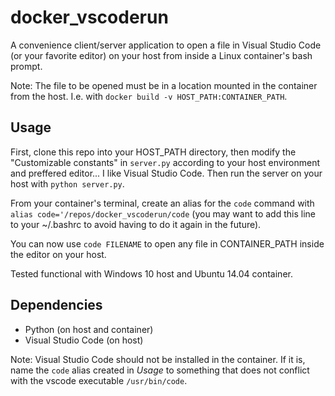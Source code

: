 # docker_vscoderun

A convenience client/server application to open a file in Visual Studio Code (or your favorite editor) on your host from inside a Linux container's bash prompt.

Note: The file to be opened must be in a location mounted in the container from the host. I.e. with `docker build -v HOST_PATH:CONTAINER_PATH`.

## Usage

First, clone this repo into your HOST_PATH directory, then 
modify the "Customizable constants" in `server.py` according to your host environment and preffered editor... I like Visual Studio Code. Then run the server on your host with `python server.py`.

From your container's terminal, create an alias for the `code` command with `alias code='/repos/docker_vscoderun/code` (you may want to add this line to your ~/.bashrc to avoid having to do it again in the future).

You can now use `code FILENAME` to open any file in CONTAINER_PATH inside the editor on your host.

Tested functional with Windows 10 host and Ubuntu 14.04 container.

## Dependencies

* Python (on host and container)
* Visual Studio Code (on host)

Note: Visual Studio Code should not be installed in the container. If it is, name the `code` alias created in *Usage* to something that does not conflict with the vscode executable `/usr/bin/code`.
